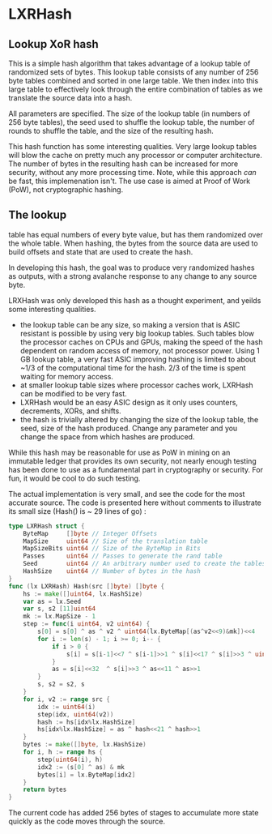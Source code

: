 # LXRHash
Lookup XoR hash
---------
This is a simple hash algorithm that takes advantage of a lookup table of randomized sets of bytes.  This lookup table 
consists of any number of 256 byte tables combined and sorted in one large table.  We then index into this large 
table to effectively look through the entire combination of tables as we translate the source data into a hash.

All parameters are specified.  The size of the lookup table (in numbers of 256 byte tables), the seed used to shuffle
the lookup table, the number of rounds to shuffle the table, and the size of the resulting hash.

This hash function has some interesting qualities.  Very large lookup tables will blow the cache on pretty much any 
processor or computer architecture. The number of bytes in the resulting hash can be increased for more security, 
without any more processing time.  Note, while this approach *can* be fast, this implemenation isn't.  The use case 
is aimed at Proof of Work (PoW), not cryptographic hashing.
  
The lookup 
-------
table has equal numbers of every byte value, but has them randomized over the whole table.  When hashing, the bytes from 
the source data are used to build offsets and state that are used to create the hash.

In developing this hash, the goal was to produce very randomized hashes as outputs, with a strong avalanche response to 
any change to any source byte.

LRXHash was only developed this hash as a thought experiment, and yeilds some interesting qualities.

* the lookup table can be any size, so making a version that is ASIC resistant is possible by using very big lookup tables.  Such tables blow the processor caches on CPUs and GPUs, making the speed of the hash dependent on random access of memory, not processor power.  Using 1 GB lookup table, a very fast ASIC improving hashing is limited to about ~1/3 of the computational time for the hash.  2/3 of the time is spent waiting for memory access.  
* at smaller lookup table sizes where processor caches work, LXRHash can be modified to be very fast.
* LXRHash would be an easy ASIC design as it only uses counters, decrements, XORs, and shifts. 
* the hash is trivially altered by changing the size of the lookup table, the seed, size of the hash produced. Change any parameter and you change the space from which hashes are produced.

While this hash may be reasonable for use as PoW in mining on an immutable ledger that provides its own security, 
not nearly enough testing has been done to use as a fundamental part in cryptography or security.  For fun, it 
would be cool to do such testing.

The actual implementation is very small, and see the code for the most accurate source. The code is presented here without comments to illustrate its small size (Hash() is ~ 29 lines of go) :
```go
type LXRHash struct {
	ByteMap     []byte // Integer Offsets
	MapSize     uint64 // Size of the translation table
	MapSizeBits uint64 // Size of the ByteMap in Bits
	Passes      uint64 // Passes to generate the rand table
	Seed        uint64 // An arbitrary number used to create the tables.
	HashSize    uint64 // Number of bytes in the hash
}
func (lx LXRHash) Hash(src []byte) []byte {
	hs := make([]uint64, lx.HashSize)
	var as = lx.Seed
	var s, s2 [11]uint64
	mk := lx.MapSize - 1
	step := func(i uint64, v2 uint64) {
		s[0] = s[0] ^ as ^ v2 ^ uint64(lx.ByteMap[(as^v2<<9)&mk])<<4
		for i := len(s) - 1; i >= 0; i-- {
			if i > 0 {
				s[i] = s[i-1]<<7 ^ s[i-1]>>1 ^ s[i]<<17 ^ s[i]>>3 ^ uint64(lx.ByteMap[(s[i]^v2<<9)&mk])<<16
			}
			as = s[i]<<32  ^ s[i]>>3 ^ as<<11 ^ as>>1
		}
		s, s2 = s2, s
	}
	for i, v2 := range src {
		idx := uint64(i)
		step(idx, uint64(v2))
		hash := hs[idx%lx.HashSize]
		hs[idx%lx.HashSize] = as ^ hash<<21 ^ hash>>1
	}
	bytes := make([]byte, lx.HashSize)
	for i, h := range hs {
		step(uint64(i), h)
		idx2 := (s[0] ^ as) & mk
		bytes[i] = lx.ByteMap[idx2]
	}
	return bytes
}

```

The current code has added 256 bytes of stages to accumulate more state quickly as the code moves through the source.  